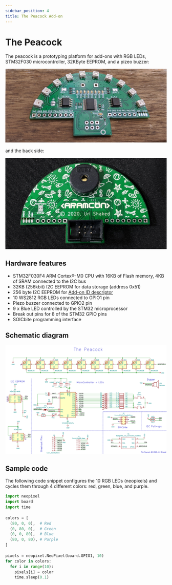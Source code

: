 ```yaml
---
sidebar_position: 4
title: The Peacock Add-on
---
```


# The Peacock

The peacock is a prototyping platform for add-ons with RGB LEDs, STM32F030 microcontroller, 32KByte EEPROM, and a pizeo buzzer:

![The Peacock (front)](peacock.jpg)

and the back side:

![The Peacock (back)](peacock-back.jpg)

## Hardware features

- STM32F030F4 ARM Cortex®-M0 CPU with 16KB of Flash memory, 4KB of SRAM connected to the I2C bus
- 32KB (256kbit) I2C EEPROM for data storage (address 0x51)
- 256 byte I2C EEPROM for [Add-on ID descriptor](addon-id)
- 10 WS2812 RGB LEDs connected to GPIO1 pin
- Piezo buzzer connected to GPIO2 pin
- 9 x Blue LED controlled by the STM32 microprocessor
- Break out pins for 8 of the STM32 GPIO pins
- SOICbite programming interface

## Schematic diagram

![Peacock Schematic](peacock-schematic.png)

## Sample code

The following code snippet configures the 10 RGB LEDs (neopixels) and cycles them through 4 different colors: red, green, blue, and purple.

```python
import neopixel
import board
import time

colors = [
  (80, 0, 0),  # Red
  (0, 80, 0),  # Green
  (0, 0, 80),  # Blue
  (80, 0, 80), # Purple
]

pixels = neopixel.NeoPixel(board.GPIO1, 10)
for color in colors:
  for i in range(10):
    pixels[i] = color
    time.sleep(0.1)
```
